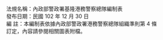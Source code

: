法規名稱：內政部警政署基隆港務警察總隊編制表  
發布日期：民國 102 年 12 月 30 日  
編 註：本編制表依據內政部警政署港務警察總隊組織準則第 4 條  
訂定，內容請參閱相關圖表附檔。  


